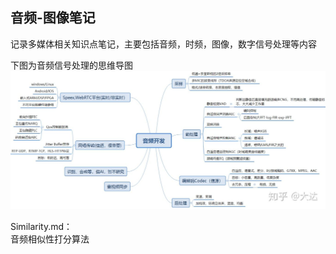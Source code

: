 ## 音频-图像笔记
记录多媒体相关知识点笔记，主要包括音频，时频，图像，数字信号处理等内容

下图为音频信号处理的思维导图
![思维导图Alt](pic/音频处理思维导图.jpg)

Similarity.md：  
    音频相似性打分算法
